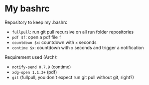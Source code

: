 # My bashrc
Repository to keep my .bashrc

- `fullpull`: run git pull recursive on all run folder repositories
- `pdf $f`: open a pdf file `f`
- `countdown $x`: countdown with `x` seconds
- `contime $x`: countdown with `x` seconds and trigger a notification

Requirement used (Arch):
- `notify-send 0.7.9` (contime)
- `xdg-open 1.1.3+` (pdf)
- `git` (fullpull, you don't expect run git pull without git, right?)
